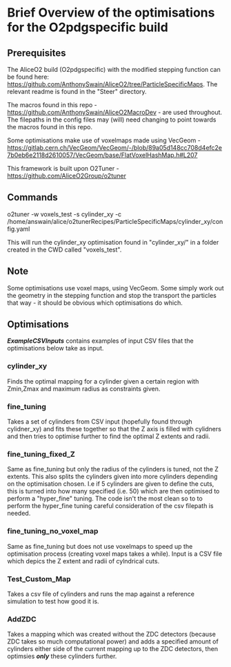 # Brief Overview of the optimisations for the O2pdgspecific build

## Prerequisites
The AliceO2 build (O2pdgspecific) with the modified stepping function can be found here: https://github.com/AnthonySwain/AliceO2/tree/ParticleSpecificMaps. The relevant readme is found in the "Steer" directory.

The macros found in this repo - https://github.com/AnthonySwain/AliceO2MacroDev - are used throughout. The filepaths in the config files may (will) need changing to point towards the macros found in this repo.

Some optimisations make use of voxelmaps made using VecGeom - https://gitlab.cern.ch/VecGeom/VecGeom/-/blob/89a05d148cc708d4efc2e7b0eb6e2118d2610057/VecGeom/base/FlatVoxelHashMap.h#L207

This framework is built upon O2Tuner - https://github.com/AliceO2Group/o2tuner 

## Commands
o2tuner -w voxels_test -s cylinder_xy -c /home/answain/alice/o2tunerRecipes/ParticleSpecificMaps/cylinder_xy/config.yaml

This will run the cylinder_xy optimisation found in "cylinder_xy/" in a folder created in the CWD called "voxels_test".

## Note
Some optimisations use voxel maps, using VecGeom. Some simply work out the geometry in the stepping function and stop the transport the particles that way - it should be obvious which optimisations do which. 

## Optimisations

***ExampleCSVInputs*** contains examples of input CSV files that the optimisations below take as input. 

### cylinder_xy
Finds the optimal mapping for a cylinder given a certain region with Zmin,Zmax and maximum radius as constraints given.

### fine_tuning
Takes a set of cylinders from CSV input (hopefully found through cylidner_xy) and fits these together so that the Z axis is
filled with cylidners and then tries to optimise further to find the optimal Z extents and radii. 

### fine_tuning_fixed_Z
Same as fine_tuning but only the radius of the cylinders is tuned, not the Z extents. 
This also splits the cylinders given into more cylinders depending on the optimisation chosen.
 I.e if 5 cylinders are given to define the cuts, this is turned into how many specified (i.e. 50) which are then optimised to perform a "hyper_fine" 
 tuning. The code isn't the most clean so to to perform the hyper_fine tuning careful consideration of the csv filepath is needed. 

### fine_tuning_no_voxel_map
Same as fine_tuning but does not use voxelmaps to speed up the optimisation process (creating voxel maps takes a while). Input is a CSV file which depics the Z extent and radii of cylndrical cuts.

### Test_Custom_Map
Takes a csv file of cylinders and runs the map against a reference simulation to test how good it is. 

### AddZDC
Takes a mapping which was created without the ZDC detectors (because ZDC takes so much computational power) and adds a specified amount of cylinders
either side of the current mapping up to the ZDC detectors, then optimsies **_only_** these cylinders further. 

